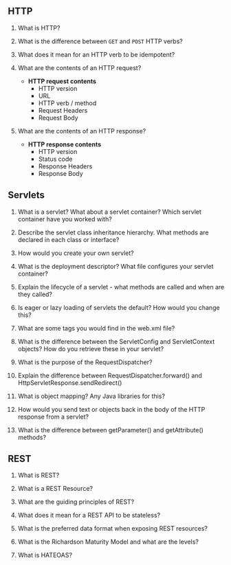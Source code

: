 ## HTTP

1. What is HTTP?

2. What is the difference between `GET` and `POST` HTTP verbs?

3. What does it mean for an HTTP verb to be idempotent?

4. What are the contents of an HTTP request?

   - **HTTP request contents**
     - HTTP version
     - URL
     - HTTP verb / method
     - Request Headers
     - Request Body

5. What are the contents of an HTTP response?
   - **HTTP response contents**
     - HTTP version
     - Status code
     - Response Headers
     - Response Body

## Servlets

1. What is a servlet? What about a servlet container? Which servlet container have you worked with?

2. Describe the servlet class inheritance hierarchy. What methods are declared in each class or interface?

3. How would you create your own servlet?

4. What is the deployment descriptor? What file configures your servlet container?

5. Explain the lifecycle of a servlet - what methods are called and when are they called?

6. Is eager or lazy loading of servlets the default? How would you change this?

7. What are some tags you would find in the web.xml file?

8. What is the difference between the ServletConfig and ServletContext objects? How do you retrieve these in your servlet?

9. What is the purpose of the RequestDispatcher?

10. Explain the difference between RequestDispatcher.forward() and HttpServletResponse.sendRedirect()

11. What is object mapping? Any Java libraries for this?

12. How would you send text or objects back in the body of the HTTP response from a servlet?

13. What is the difference between getParameter() and getAttribute() methods?

## REST

1. What is REST?

2. What is a REST Resource?

3. What are the guiding principles of REST?

4. What does it mean for a REST API to be stateless?

5. What is the preferred data format when exposing REST resources?

6. What is the Richardson Maturity Model and what are the levels?

7. What is HATEOAS?

